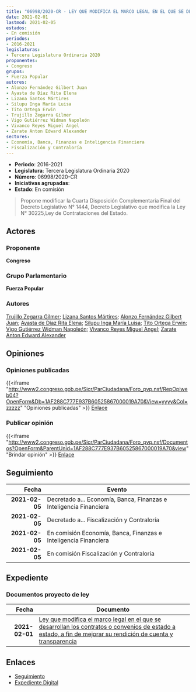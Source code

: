 ```yaml
---
title: "06998/2020-CR - LEY QUE MODIFICA EL MARCO LEGAL EN EL QUE SE DESARROLLAN LOS CONTRATOS O CONVENIOS DE ESTADO A ESTADO, A FIN DE MEJORAR SU RENDICIÓN DE CUENTAS Y TRANSPARENCIA"
date: 2021-02-01
lastmod: 2021-02-05
estados:
- En comisión
periodos:
- 2016-2021
legislaturas:
- Tercera Legislatura Ordinaria 2020
proponentes:
- Congreso
grupos:
- Fuerza Popular
autores:
- Alonzo Fernández Gilbert Juan
- Ayasta de Díaz Rita Elena
- Lizana Santos Mártires
- Silupu Inga María Luisa
- Tito Ortega Erwin
- Trujillo Zegarra Gilmer
- Vigo Gutiérrez Widman Napoleón
- Vivanco Reyes Miguel Angel
- Zarate Anton Edward Alexander
sectores:
- Economía, Banca, Finanzas e Inteligencia Financiera
- Fiscalización y Contraloría
---
```

- **Periodo**: 2016-2021
- **Legislatura**: Tercera Legislatura Ordinaria 2020
- **Número**: 06998/2020-CR
- **Iniciativas agrupadas**: 
- **Estado**: En comisión

> Propone modificar la Cuarta Disposición Complementaria Final del Decreto Legislativo N° 1444, Decreto Legislativo que modifica la Ley N° 30225,Ley de Contrataciones del Estado.


## Actores

### Proponente

**Congreso**

### Grupo Parlamentario

**Fuerza Popular**

### Autores

[Trujillo Zegarra Gilmer](mailto:mailto:gtrujilloz@congreso.gob.pe); [Lizana Santos Mártires](mailto:mailto:mlizana@congreso.gob.pe); [Alonzo Fernández Gilbert Juan](mailto:mailto:galonzo@congreso.gob.pe); [Ayasta de Díaz Rita Elena](mailto:mailto:rayasta@congreso.gob.pe); [Silupu Inga María Luisa](mailto:mailto:msilupu@congreso.gob.pe); [Tito Ortega Erwin](mailto:mailto:etito@congreso.gob.pe); [Vigo Gutiérrez Widman Napoleón](mailto:mailto:wvigo@congreso.gob.pe); [Vivanco Reyes Miguel Angel](mailto:mailto:mvivanco@congreso.gob.pe); [Zarate Anton Edward Alexander](mailto:mailto:ezarate@congreso.gob.pe)

## Opiniones

### Opiniones publicadas

{{<iframe "http://www2.congreso.gob.pe/Sicr/ParCiudadana/Foro_pvp.nsf/RepOpiweb04?OpenForm&Db=1AF288C777E937B60525867000019A70&View=yyyy&Col=zzzzz" "Opiniones publicadas" >}}
[Enlace](http://www2.congreso.gob.pe/Sicr/ParCiudadana/Foro_pvp.nsf/RepOpiweb04?OpenForm&Db=1AF288C777E937B60525867000019A70&View=yyyy&Col=zzzzz)

### Publicar opinión

{{<iframe "http://www2.congreso.gob.pe/Sicr/ParCiudadana/Foro_pvp.nsf/Documentos?OpenForm&ParentUnid=1AF288C777E937B60525867000019A70&view" "Brindar opinión" >}}
[Enlace](http://www2.congreso.gob.pe/Sicr/ParCiudadana/Foro_pvp.nsf/Documentos?OpenForm&ParentUnid=1AF288C777E937B60525867000019A70&view)


## Seguimiento

| Fecha | Evento |
|------:|--------|
| **2021-02-05** | Decretado a... Economía, Banca, Finanzas e Inteligencia Financiera |
| **2021-02-05** | Decretado a... Fiscalización y Contraloría |
| **2021-02-05** | En comisión Economía, Banca, Finanzas e Inteligencia Financiera |
| **2021-02-05** | En comisión Fiscalización y Contraloría |

## Expediente

### Documentos proyecto de ley

| Fecha | Documento |
|------:|-----------|
| **2021-02-01** | [Ley que modifica el marco legal en el que se desarrollan los contratos o convenios de estado a estado, a fin de mejorar su rendición de cuenta y transparencia](https://leyes.congreso.gob.pe/Documentos/2016_2021/Proyectos_de_Ley_y_de_Resoluciones_Legislativas/PL06998-20210201.pdf) |

## Enlaces

- [Seguimiento](http://www2.congreso.gob.pe/Sicr/TraDocEstProc/CLProLey2016.nsf/f7fff46988ca05b1052578e100829cc7/7f86c989f336d0980525867000625f9d?OpenDocument)
- [Expediente Digital](http://www2.congreso.gob.pe/Sicr/TraDocEstProc/Expvirt_2011.nsf/visbusqptramdoc1621/06998?opendocument)

